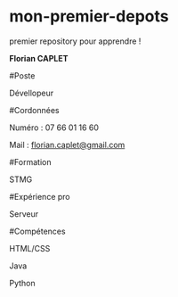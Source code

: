 # mon-premier-depots
premier repository pour apprendre !

**Florian CAPLET**

#Poste

Dévellopeur

#Cordonnées 

Numéro : 07 66 01 16 60

Mail : florian.caplet@gmail.com

#Formation

STMG

#Expérience pro

Serveur

#Compétences

HTML/CSS

Java

Python